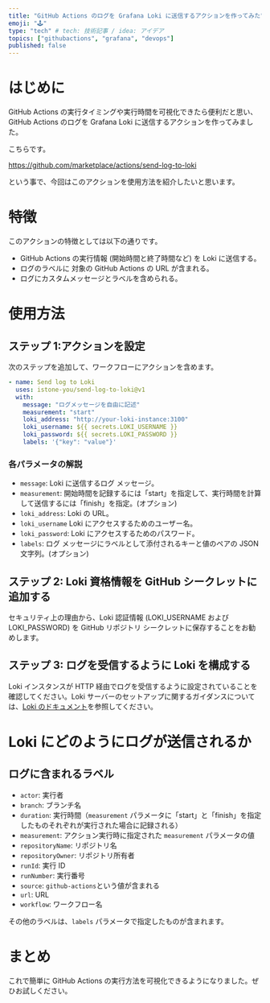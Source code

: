 ```yaml
---
title: "GitHub Actions のログを Grafana Loki に送信するアクションを作ってみた"
emoji: "🕹️"
type: "tech" # tech: 技術記事 / idea: アイデア
topics: ["githubactions", "grafana", "devops"]
published: false
---
```


# はじめに

GitHub Actions の実行タイミングや実行時間を可視化できたら便利だと思い、GitHub Actions のログを Grafana Loki に送信するアクションを作ってみました。

こちらです。

https://github.com/marketplace/actions/send-log-to-loki

という事で、今回はこのアクションを使用方法を紹介したいと思います。

# 特徴

このアクションの特徴としては以下の通りです。

- GitHub Actions の実行情報 (開始時間と終了時間など) を Loki に送信する。
- ログのラベルに 対象の GitHub Actions の URL が含まれる。
- ログにカスタムメッセージとラベルを含められる。

# 使用方法

## ステップ 1:アクションを設定

次のステップを追加して、ワークフローにアクションを含めます。

```yaml:.github/workflows/***.yml
- name: Send log to Loki
  uses: istone-you/send-log-to-loki@v1
  with:
    message: "ログメッセージを自由に記述"
    measurement: "start"
    loki_address: "http://your-loki-instance:3100"
    loki_username: ${{ secrets.LOKI_USERNAME }}
    loki_password: ${{ secrets.LOKI_PASSWORD }}
    labels: '{"key": "value"}'
```

### 各パラメータの解説

- `message`: Loki に送信するログ メッセージ。
- `measurement`: 開始時間を記録するには「start」を指定して、実行時間を計算して送信するには「finish」を指定。(オプション)
- `loki_address`: Loki の URL。
- `loki_username` Loki にアクセスするためのユーザー名。
- `loki_password`: Loki にアクセスするためのパスワード。
- `labels`: ログ メッセージにラベルとして添付されるキーと値のペアの JSON 文字列。(オプション)

## ステップ 2: Loki 資格情報を GitHub シークレットに追加する

セキュリティ上の理由から、Loki 認証情報 (LOKI_USERNAME および LOKI_PASSWORD) を GitHub リポジトリ シークレットに保存することをお勧めします。

## ステップ 3: ログを受信するように Loki を構成する

Loki インスタンスが HTTP 経由でログを受信するように設定されていることを確認してください。Loki サーバーのセットアップに関するガイダンスについては、[Loki のドキュメント](https://grafana.com/docs/loki/latest/setup/)を参照してください。

# Loki にどのようにログが送信されるか

## ログに含まれるラベル

- `actor`: 実行者
- `branch`: ブランチ名
- `duration`: 実行時間（`measurement` パラメータに「start」と「finish」を指定したものそれぞれが実行された場合に記録される）
- `measurement`: アクション実行時に指定された `measurement` パラメータの値
- `repositoryName`: リポジトリ名
- `repositoryOwner`: リポジトリ所有者
- `runId`: 実行 ID
- `runNumber`: 実行番号
- `source`: `github-actions`という値が含まれる
- `url`: URL
- `workflow`: ワークフロー名

その他のラベルは、`labels` パラメータで指定したものが含まれます。

# まとめ

これで簡単に GitHub Actions の実行方法を可視化できるようになりました。ぜひお試しください。
